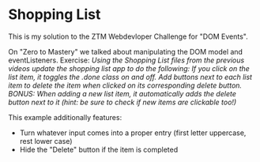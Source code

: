 # Shopping List
This is my solution to the ZTM Webdevloper Challenge for "DOM Events".

On "Zero to Mastery" we talked about manipulating the DOM model and eventListeners.
Exercise:
_Using the Shopping List files from the previous videos update the shopping list app to do the following:
If you click on the list item, it toggles the .done class on and off.
Add buttons next to each list item to delete the item when clicked on its corresponding delete button.
BONUS: When adding a new list item, it automatically adds the delete button next to it (hint: be sure to check if new items are clickable too!)_

This example additionally features:
- Turn whatever input comes into a proper entry (first letter uppercase, rest lower case)
- Hide the "Delete" button if the item is completed

